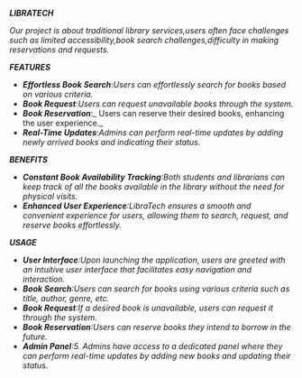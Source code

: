 **_LIBRATECH_**

_Our project is about traditional library services,users often face challenges such as limited accessibility,book search challenges,difficulty in making reservations and requests._

**_FEATURES_**

- _**Effortless Book Search**_:_Users can effortlessly search for books based on various criteria._
- _**Book Request**_:_Users can request unavailable books through the system._
- _**Book Reservation**_:_ Users can reserve their desired books, enhancing the user experience._
- _**Real-Time Updates**_:_Admins can perform real-time updates by adding newly arrived books and indicating their status._

**_BENEFITS_**

- _**Constant Book Availability Tracking**:Both students and librarians can keep track of all the books available in the library without the need for physical visits._
- _**Enhanced User Experience**:LibraTech ensures a smooth and convenient experience for users, allowing them to search, request, and reserve books effortlessly._

**_USAGE_**

- _**User Interface**:Upon launching the application, users are greeted with an intuitive user interface that facilitates easy navigation and interaction._
- _**Book Search**:Users can search for books using various criteria such as title, author, genre, etc._
- _**Book Request**:If a desired book is unavailable, users can request it through the system._
- _**Book Reservation**:Users can reserve books they intend to borrow in the future._
- _**Admin Panel**:5.  Admins have access to a dedicated panel where they can perform real-time updates by adding new books and updating their status._

